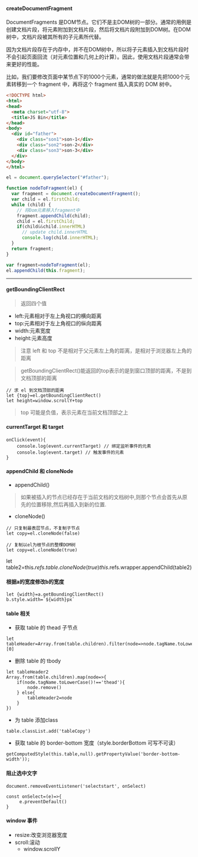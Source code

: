 #### createDocumentFragment
DocumentFragments 是DOM节点。它们不是主DOM树的一部分。通常的用例是创建文档片段，将元素附加到文档片段，然后将文档片段附加到DOM树。在DOM树中，文档片段被其所有的子元素所代替。

因为文档片段存在于内存中，并不在DOM树中，所以将子元素插入到文档片段时不会引起页面回流（对元素位置和几何上的计算）。因此，使用文档片段通常会带来更好的性能。

比如，我们要修改页面中某节点下的1000个元素，通常的做法就是先把1000个元素转移到一个 fragment 中，再将这个 fragment 插入真实的 DOM 树中。
```html
<!DOCTYPE html>
<html>
<head>
  <meta charset="utf-8">
  <title>JS Bin</title>
</head>
<body>
  <div id="father">
    <div class="son1">son-1</div>
    <div class="son2">son-2</div>
    <div class="son3">son-3</div>
  </div>
</body>
</html>
```
```js
el = document.querySelector("#father");

function nodeToFragment(el) {
  var fragment = document.createDocumentFragment();
  var child = el.firstChild;
  while (child) {
    // 将Dom元素移入fragment中
    fragment.appendChild(child);
    child = el.firstChild;
    if(child&&child.innerHTML)
      // update child.innerHTML
      console.log(child.innerHTML);
  }
  return fragment;
}

var fragment=nodeToFragment(el);
el.appendChild(this.fragment);
```

---
#### getBoundingClientRect
> 返回四个值
* left:元素相对于左上角视口的横向距离
* top:元素相对于左上角视口的纵向距离
* width:元素宽度
* height:元素高度
> 注意 left 和 top 不是相对于父元素左上角的距离，是相对于浏览器左上角的距离

> getBoundingClientRect()能返回的top表示的是到窗口顶部的距离，不是到文档顶部的距离
```
// 求 el 到文档顶部的距离
let {top}=el.getBoundingClientRect()
let height=window.scrollY+top
```
> top 可能是负值，表示元素在当前文档顶部之上

#### currentTarget 和 target
```
onClick(event){
    console.log(event.currentTarget) // 绑定监听事件的元素
    console.log(event.target) // 触发事件的元素
}
```

#### appendChild 和 cloneNode
* appendChild()
> 如果被插入的节点已经存在于当前文档的文档树中,则那个节点会首先从原先的位置移除,然后再插入到新的位置.
* cloneNode()
```
// 只复制最表层节点，不复制子节点
let copy=el.cloneNode(false)

// 复制以el为根节点的整棵DOM树
let copy=el.cloneNode(true)
```
let table2=this.$refs.table.cloneNode(true)
this.$refs.wrapper.appendChild(table2)

#### 根据a的宽度修改b的宽度
```
let {width}=a.getBoundingClientRect()
b.style.width=`${width}px`
```

#### table 相关
* 获取 table 的 thead 子节点
```
let tableHeader=Array.from(table.children).filter(node=>node.tagName.toLowerCase()==='thead')[0]
```
* 删除 table 的 tbody
```
let tableHeader2
Array.from(table.children).map(node=>{
    if(node.tagName.toLowerCase()!=='thead'){
        node.remove()
    } else{
        tableHeader2=node
    }
})
```
* 为 table 添加class
```
table.classList.add('tableCopy')
```
* 获取 table 的 border-bottom 宽度（style.borderBottom 可写不可读）
```
getComputedStyle(this.table,null).getPropertyValue('border-bottom-width'));
```

#### 阻止选中文字
```
document.removeEventListener('selectstart', onSelect)
```
```
const onSelect=(e)=>{
     e.preventDefault()
}
```

#### window 事件
* resize:改变浏览器宽度
* scroll:滚动
    * window.scrollY
